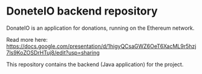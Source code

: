 # DoneteIO backend repository

DonateIO is an application for donations, running on the Ethereum network.

Read more here: https://docs.google.com/presentation/d/1higyQCsaGWZ6OeT6XacML9r5hzj7ls9KoZOSDrHTuj8/edit?usp=sharing

This repository contains the backend (Java application) for the project.
